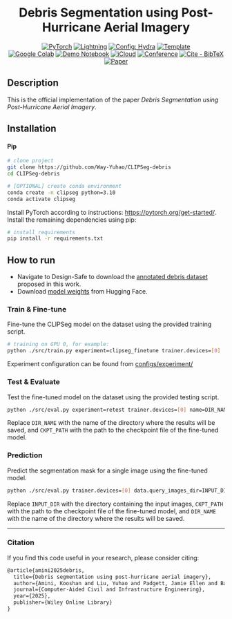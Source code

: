 <div align="center">

# Debris Segmentation using Post-Hurricane Aerial Imagery

<a href="https://pytorch.org/get-started/locally/"><img alt="PyTorch" src="https://img.shields.io/badge/PyTorch-ee4c2c?logo=pytorch&logoColor=white"></a>
<a href="https://pytorchlightning.ai/"><img alt="Lightning" src="https://img.shields.io/badge/-Lightning-792ee5?logo=pytorchlightning&logoColor=white"></a>
<a href="https://hydra.cc/"><img alt="Config: Hydra" src="https://img.shields.io/badge/Config-Hydra-89b8cd"></a>
<a href="https://github.com/ashleve/lightning-hydra-template"><img alt="Template" src="https://img.shields.io/badge/-Lightning--Hydra--Template-017F2F?style=flat&logo=github&labelColor=gray"></a>  
[![Google Colab](https://img.shields.io/badge/Colab%20Demo-F9AB00?logo=googlecolab&logoColor=fff)](https://colab.research.google.com/drive/1oMWaTxJeKPPEC9kHV3hbSnCY2CSD9qTg?usp=sharing)
[![Demo Notebook](https://img.shields.io/badge/Jupyter-Demo%20-F37626?logo=jupyter&logoColor=white&style=flat)](<./notebooks/DEMO%201%20-%20Debris%20Prediction.ipynb>)
[![iCloud](https://img.shields.io/badge/Annotated_Debris_Dataset-3693F3?logo=icloud&logoColor=fff)](https://www.designsafe-ci.org/data/browser/public/designsafe.storage.published/PRJ-6029)
[![Conference](http://img.shields.io/badge/Journal_Paper-Computer_Aided_Civil_and_Infrastructure_Engineering_(2025)-4b44ce.svg)](https://onlinelibrary.wiley.com/doi/10.1111/mice.70033)
[![Cite&nbsp;-&nbsp;BibTeX](https://img.shields.io/badge/Cite-BibTeX-orange?style=flat)](#citation)
[![Paper](http://img.shields.io/badge/Preprint-arxiv.2504.12542-B31B1B.svg)](https://arxiv.org/abs/2504.12542)
</div>

## Description

This is the official implementation of the paper *Debris Segmentation using Post-Hurricane Aerial Imagery*.

## Installation

#### Pip

```bash
# clone project
git clone https://github.com/Way-Yuhao/CLIPSeg-debris
cd CLIPSeg-debris

# [OPTIONAL] create conda environment
conda create -n clipseg python=3.10
conda activate clipseg
```

Install PyTorch according to instructions: https://pytorch.org/get-started/.  
Install the remaining dependencies using pip:
```bash
# install requirements
pip install -r requirements.txt
```

## How to run

- Navigate to Design-Safe to download the [annotated debris dataset](https://doi.org/10.17603/ds2-jvps-2n95) proposed in this work.
- Download [model weights](https://huggingface.co/YuhaoL/CLIPSeg-debris) from Hugging Face.

### Train & Fine-tune
Fine-tune the CLIPSeg model on the dataset using the provided training script.

```bash
# training on GPU 0, for example: 
python ./src/train.py experiment=clipseg_finetune trainer.devices=[0]
```
Experiment configuration can be found from [configs/experiment/](configs/experiment/)

### Test & Evaluate
Test the fine-tuned model on the dataset using the provided testing script.

```bash
python ./src/eval.py experiment=retest trainer.devices=[0] name=DIR_NAME ckpt_path=CKPT_PATH
```
Replace `DIR_NAME` with the name of the directory where the results will be saved, and `CKPT_PATH` with the path to the 
checkpoint file of the fine-tuned model.

### Prediction
Predict the segmentation mask for a single image using the fine-tuned model.

```bash
python ./src/eval.py trainer.devices=[0] data.query_images_dir=INPUT_DIR ckpt_path=CKPT_PATH name=DIR_NAME
```
Replace `INPUT_DIR` with the directory containing the input images, `CKPT_PATH` with the path to the checkpoint file 
of the fine-tuned model, and `DIR_NAME` with the name of the directory where the results will be saved.

___

### Citation
If you find this code useful in your research, please consider citing:
```latex
@article{amini2025debris,
  title={Debris segmentation using post-hurricane aerial imagery},
  author={Amini, Kooshan and Liu, Yuhao and Padgett, Jamie Ellen and Balakrishnan, Guha and Veeraraghavan, Ashok},
  journal={Computer-Aided Civil and Infrastructure Engineering},
  year={2025},
  publisher={Wiley Online Library}
}
```
